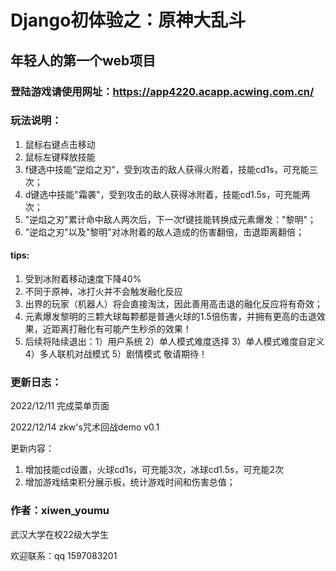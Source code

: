 # Django初体验之：原神大乱斗

## 年轻人的第一个web项目

### 登陆游戏请使用网址：https://app4220.acapp.acwing.com.cn/

### 玩法说明：
1. 鼠标右键点击移动
2. 鼠标左键释放技能
3. f键选中技能"逆焰之刃"，受到攻击的敌人获得火附着，技能cd1s，可充能三次；
4. d键选中技能"霜袭"，受到攻击的敌人获得冰附着，技能cd1.5s，可充能两次；
5. "逆焰之刃"累计命中敌人两次后，下一次f键技能转换成元素爆发："黎明"；
6. "逆焰之刃"以及"黎明"对冰附着的敌人造成的伤害翻倍，击退距离翻倍；

#### tips:

1. 受到冰附着移动速度下降40%
2. 不同于原神，冰打火并不会触发融化反应
3. 出界的玩家（机器人）将会直接淘汰，因此善用高击退的融化反应将有奇效；
4. 元素爆发黎明的三颗大球每颗都是普通火球的1.5倍伤害，并拥有更高的击退效果，近距离打融化有可能产生秒杀的效果！
5. 后续将陆续退出：1）用户系统 2）单人模式难度选择 3）单人模式难度自定义 4）多人联机对战模式 5）剧情模式 敬请期待！

### 更新日志：
2022/12/11 完成菜单页面

2022/12/14 
zkw's咒术回战demo v0.1

更新内容：
1. 增加技能cd设置，火球cd1s，可充能3次，冰球cd1.5s，可充能2次
2. 增加游戏结束积分展示板，统计游戏时间和伤害总值；


### 作者：xiwen_youmu

武汉大学在校22级大学生

欢迎联系：qq 1597083201
